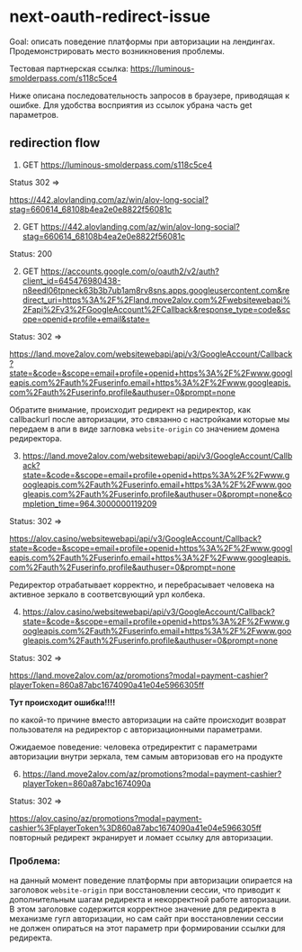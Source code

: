 # next-oauth-redirect-issue
Goal: описать поведение платформы при авторизации на лендингах. Продемонстрировать место возникновения проблемы.

Тестовая партнерская ссылка: https://luminous-smolderpass.com/s118c5ce4

Ниже описана последовательность запросов в браузере, приводящая к ошибке. Для удобства восприятия из ссылок убрана часть get параметров.

## redirection flow

1. GET https://luminous-smolderpass.com/s118c5ce4 

Status 302 => 

https://442.alovlanding.com/az/win/alov-long-social?stag=660614_68108b4ea2e0e8822f56081c

2.  GET https://442.alovlanding.com/az/win/alov-long-social?stag=660614_68108b4ea2e0e8822f56081c 

Status: 200

2. GET https://accounts.google.com/o/oauth2/v2/auth?client_id=645476980438-n8eedl06tpneck63b3b7ub1am8rv8sns.apps.googleusercontent.com&redirect_uri=https%3A%2F%2Fland.move2alov.com%2Fwebsitewebapi%2Fapi%2Fv3%2FGoogleAccount%2FCallback&response_type=code&scope=openid+profile+email&state= 

Status: 302 => 

https://land.move2alov.com/websitewebapi/api/v3/GoogleAccount/Callback?state=&code=&scope=email+profile+openid+https%3A%2F%2Fwww.googleapis.com%2Fauth%2Fuserinfo.email+https%3A%2F%2Fwww.googleapis.com%2Fauth%2Fuserinfo.profile&authuser=0&prompt=none

Обратите внимание, происходит редирект на редиректор, как callbackurl после авторизации, это связанно с настройками которые мы передаем в апи в виде загловка `website-origin` со значением домена редиректора.

3.   https://land.move2alov.com/websitewebapi/api/v3/GoogleAccount/Callback?state=&code=&scope=email+profile+openid+https%3A%2F%2Fwww.googleapis.com%2Fauth%2Fuserinfo.email+https%3A%2F%2Fwww.googleapis.com%2Fauth%2Fuserinfo.profile&authuser=0&prompt=none&completion_time=964.3000000119209 
 
Status: 302 => 

https://alov.casino/websitewebapi/api/v3/GoogleAccount/Callback?state=&code=&scope=email+profile+openid+https%3A%2F%2Fwww.googleapis.com%2Fauth%2Fuserinfo.email+https%3A%2F%2Fwww.googleapis.com%2Fauth%2Fuserinfo.profile&authuser=0&prompt=none

Редиректор отрабатывает корректно, и перебрасывает человека на активное зеркало в соответсвующий урл колбека.

4.   https://alov.casino/websitewebapi/api/v3/GoogleAccount/Callback?state=&code=&scope=email+profile+openid+https%3A%2F%2Fwww.googleapis.com%2Fauth%2Fuserinfo.email+https%3A%2F%2Fwww.googleapis.com%2Fauth%2Fuserinfo.profile&authuser=0&prompt=none 

Status: 302 => 

https://land.move2alov.com/az/promotions?modal=payment-cashier?playerToken=860a87abc1674090a41e04e5966305ff

**Тут происходит ошибка!!!!**

по какой-то причине вместо авторизации на сайте происходит возврат пользователя на редиректор с авторизационными параметрами.

Ожидаемое поведение:  человека отредиректит с параметрами авторизации внутри зеркала, тем самым авторизовав его на продукте

6. https://land.move2alov.com/az/promotions?modal=payment-cashier?playerToken=860a87abc1674090a 

Status: 302 => 

https://alov.casino/az/promotions?modal=payment-cashier%3FplayerToken%3D860a87abc1674090a41e04e5966305ff
повторный редирект экранирует и ломает ссылку для авторизации.


### Проблема:
на данный момент поведение платформы при авторизации опирается на заголовок `website-origin` при восстановлении сессии, что приводит к дополнительным шагам редиректа и некорректной работе авторизации. В этом заголовке содержится корректное значение для редиректа в механизме гугл авторизации, но сам сайт при восстановлении сессии не должен опираться на этот параметр при формировании ссылки для редиректа.